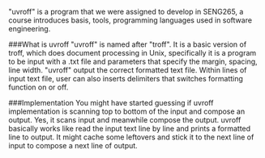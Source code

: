 "uvroff" is a program that we were assigned to develop in SENG265, a course introduces basis, tools, programming languages used in software engineering. 

###What is uvroff
"uvroff" is named after "troff". It is a basic version of troff, which does document processing in Unix, specifically it is a program to be input with a .txt file and parameters that specify the margin, spacing, line width. "uvroff" output the correct formatted text file. Within lines of input text file, user can also inserts delimiters that switches formatting function on or off.

###Implementation
You might have started guessing if uvroff implementation is scanning top to bottom of the input and compose an output. Yes, it scans input and meanwhile compose the output. uvroff basically works like read the input text line by line and prints a formatted line to output. It might cache some leftovers and stick it to the next line of input to compose a next line of output.
